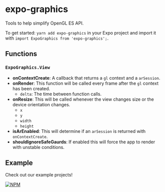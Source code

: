 # expo-graphics

Tools to help simplify OpenGL ES API.

To get started: `yarn add expo-graphics` in your Expo project and import it with
`import ExpoGraphics from 'expo-graphics';`.

## Functions

### `ExpoGraphics.View`

* **onContextCreate**: A callback that returns a `gl` context and a `arSession`.
* **onRender**: This function will be called every frame after the `gl` context has
  been created.
  * `delta`: The time between function calls.
* **onResize**: This will be called whenever the view changes size or the device
  orientation changes.
  * `x`
  * `y`
  * `width`
  * `height`
* **isArEnabled**: This will determine if an `arSession` is returned with
  `onContextCreate`.
* **shouldIgnoreSafeGaurds**: If enabled this will force the app to render with
  unstable conditions.

## Example

Check out our example projects!

[![NPM](https://nodei.co/npm/expo-graphics.png)](https://nodei.co/npm/expo-graphics/)
